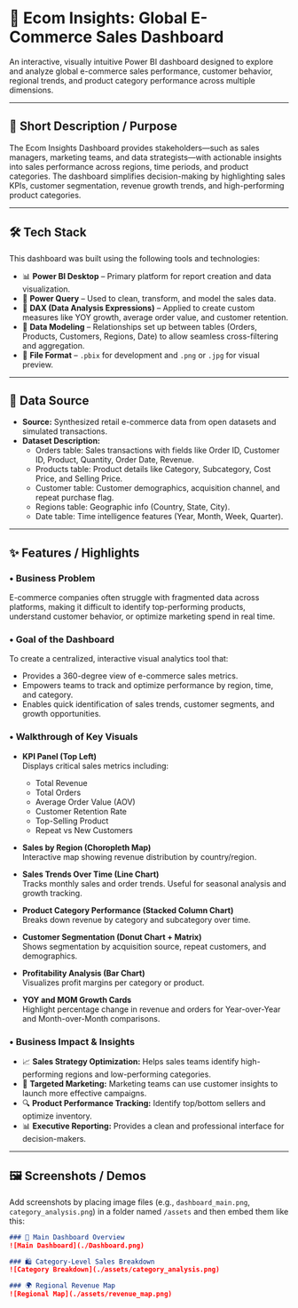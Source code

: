 # 🛒 Ecom Insights: Global E-Commerce Sales Dashboard

An interactive, visually intuitive Power BI dashboard designed to explore and analyze global e-commerce sales performance, customer behavior, regional trends, and product category performance across multiple dimensions.

---

## 📌 Short Description / Purpose

The Ecom Insights Dashboard provides stakeholders—such as sales managers, marketing teams, and data strategists—with actionable insights into sales performance across regions, time periods, and product categories. The dashboard simplifies decision-making by highlighting sales KPIs, customer segmentation, revenue growth trends, and high-performing product categories.

---

## 🛠️ Tech Stack

This dashboard was built using the following tools and technologies:

- 📊 **Power BI Desktop** – Primary platform for report creation and data visualization.  
- 🔄 **Power Query** – Used to clean, transform, and model the sales data.  
- 🧠 **DAX (Data Analysis Expressions)** – Applied to create custom measures like YOY growth, average order value, and customer retention.  
- 🧩 **Data Modeling** – Relationships set up between tables (Orders, Products, Customers, Regions, Date) to allow seamless cross-filtering and aggregation.  
- 📁 **File Format** – `.pbix` for development and `.png` or `.jpg` for visual preview.

---

## 📂 Data Source

- **Source:** Synthesized retail e-commerce data from open datasets and simulated transactions.
- **Dataset Description:**
  - Orders table: Sales transactions with fields like Order ID, Customer ID, Product, Quantity, Order Date, Revenue.
  - Products table: Product details like Category, Subcategory, Cost Price, and Selling Price.
  - Customer table: Customer demographics, acquisition channel, and repeat purchase flag.
  - Regions table: Geographic info (Country, State, City).
  - Date table: Time intelligence features (Year, Month, Week, Quarter).

---

## ✨ Features / Highlights

### • Business Problem

E-commerce companies often struggle with fragmented data across platforms, making it difficult to identify top-performing products, understand customer behavior, or optimize marketing spend in real time.

### • Goal of the Dashboard

To create a centralized, interactive visual analytics tool that:

- Provides a 360-degree view of e-commerce sales metrics.
- Empowers teams to track and optimize performance by region, time, and category.
- Enables quick identification of sales trends, customer segments, and growth opportunities.

### • Walkthrough of Key Visuals

- **KPI Panel (Top Left)**  
  Displays critical sales metrics including:  
  - Total Revenue  
  - Total Orders  
  - Average Order Value (AOV)  
  - Customer Retention Rate  
  - Top-Selling Product  
  - Repeat vs New Customers

- **Sales by Region (Choropleth Map)**  
  Interactive map showing revenue distribution by country/region.

- **Sales Trends Over Time (Line Chart)**  
  Tracks monthly sales and order trends. Useful for seasonal analysis and growth tracking.

- **Product Category Performance (Stacked Column Chart)**  
  Breaks down revenue by category and subcategory over time.

- **Customer Segmentation (Donut Chart + Matrix)**  
  Shows segmentation by acquisition source, repeat customers, and demographics.

- **Profitability Analysis (Bar Chart)**  
  Visualizes profit margins per category or product.

- **YOY and MOM Growth Cards**  
  Highlight percentage change in revenue and orders for Year-over-Year and Month-over-Month comparisons.

### • Business Impact & Insights

- 📈 **Sales Strategy Optimization:** Helps sales teams identify high-performing regions and low-performing categories.
- 🎯 **Targeted Marketing:** Marketing teams can use customer insights to launch more effective campaigns.
- 🔍 **Product Performance Tracking:** Identify top/bottom sellers and optimize inventory.
- 📊 **Executive Reporting:** Provides a clean and professional interface for decision-makers.

---

## 🖼️ Screenshots / Demos

Add screenshots by placing image files (e.g., `dashboard_main.png`, `category_analysis.png`) in a folder named `/assets` and then embed them like this:

```markdown
### 🧭 Main Dashboard Overview  
![Main Dashboard](./Dashboard.png)

### 🛍️ Category-Level Sales Breakdown  
![Category Breakdown](./assets/category_analysis.png)

### 🌍 Regional Revenue Map  
![Regional Map](./assets/revenue_map.png)
